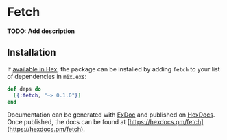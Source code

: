 # Fetch

**TODO: Add description**

## Installation

If [available in Hex](https://hex.pm/docs/publish), the package can be installed
by adding `fetch` to your list of dependencies in `mix.exs`:

```elixir
def deps do
  [{:fetch, "~> 0.1.0"}]
end
```

Documentation can be generated with [ExDoc](https://github.com/elixir-lang/ex_doc)
and published on [HexDocs](https://hexdocs.pm). Once published, the docs can
be found at [https://hexdocs.pm/fetch](https://hexdocs.pm/fetch).

